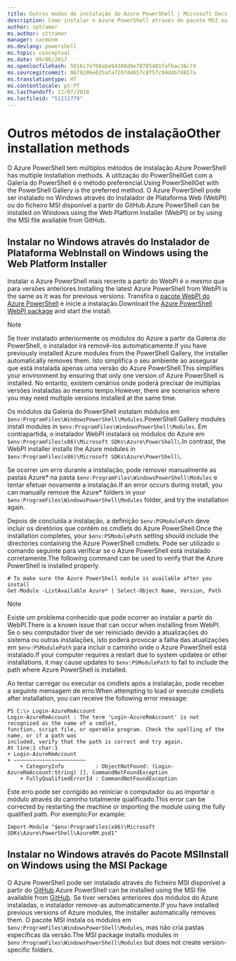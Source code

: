 ```yaml
---
title: Outros modos de instalação do Azure PowerShell | Microsoft Docs
description: Como instalar o Azure PowerShell através do pacote MSI ou do Instalador de Plataforma Web.
author: sptramer
ms.author: sttramer
manager: carmonm
ms.devlang: powershell
ms.topic: conceptual
ms.date: 09/06/2017
ms.openlocfilehash: 5016c7e768aba94308d0e78785481fafbac36c74
ms.sourcegitcommit: 06f9206e025afa7207d4657c8f57c94ddb74817a
ms.translationtype: HT
ms.contentlocale: pt-PT
ms.lasthandoff: 11/07/2018
ms.locfileid: "51211779"
---
```

# <a name="other-installation-methods"></a><span data-ttu-id="2428b-103">Outros métodos de instalação</span><span class="sxs-lookup"><span data-stu-id="2428b-103">Other installation methods</span></span>

<span data-ttu-id="2428b-104">O Azure PowerShell tem múltiplos métodos de instalação.</span><span class="sxs-lookup"><span data-stu-id="2428b-104">Azure PowerShell has multiple installation methods.</span></span> <span data-ttu-id="2428b-105">A utilização do PowerShellGet com a Galeria do PowerShell é o método preferencial.</span><span class="sxs-lookup"><span data-stu-id="2428b-105">Using PowerShellGet with the PowerShell Gallery is the preferred method.</span></span> <span data-ttu-id="2428b-106">O Azure PowerShell pode ser instalado no Windows através do Instalador de Plataforma Web (WebPI) ou do ficheiro MSI disponível a partir do GitHub.</span><span class="sxs-lookup"><span data-stu-id="2428b-106">Azure PowerShell can be installed on Windows using the Web Platform Installer (WebPI) or by using the MSI file available from GitHub.</span></span>

## <a name="install-on-windows-using-the-web-platform-installer"></a><span data-ttu-id="2428b-107">Instalar no Windows através do Instalador de Plataforma Web</span><span class="sxs-lookup"><span data-stu-id="2428b-107">Install on Windows using the Web Platform Installer</span></span>

<span data-ttu-id="2428b-108">Instalar o Azure PowerShell mais recente a partir do WebPI é o mesmo que para versões anteriores.</span><span class="sxs-lookup"><span data-stu-id="2428b-108">Installing the latest Azure PowerShell from WebPI is the same as it was for previous versions.</span></span>
<span data-ttu-id="2428b-109">Transfira o [pacote WebPI do Azure PowerShell](http://aka.ms/webpi-azps) e inicie a instalação.</span><span class="sxs-lookup"><span data-stu-id="2428b-109">Download the [Azure PowerShell WebPI package](http://aka.ms/webpi-azps) and start the install.</span></span>

> [!NOTE]
> <span data-ttu-id="2428b-110">Se tiver instalado anteriormente os módulos do Azure a partir da Galeria do PowerShell, o instalador irá removê-los automaticamente.</span><span class="sxs-lookup"><span data-stu-id="2428b-110">If you have previously installed Azure modules from the PowerShell Gallery, the installer automatically removes them.</span></span> <span data-ttu-id="2428b-111">Isto simplifica o seu ambiente ao assegurar que está instalada apenas uma versão do Azure PowerShell.</span><span class="sxs-lookup"><span data-stu-id="2428b-111">This simplifies your environment by ensuring that only one version of Azure PowerShell is installed.</span></span> <span data-ttu-id="2428b-112">No entanto, existem cenários onde poderá precisar de múltiplas versões instaladas ao mesmo tempo.</span><span class="sxs-lookup"><span data-stu-id="2428b-112">However, there are scenarios where you may need multiple versions installed at the same time.</span></span>
>
> <span data-ttu-id="2428b-113">Os módulos da Galeria do PowerShell instalam módulos em `$env:ProgramFiles\WindowsPowerShell\Modules`.</span><span class="sxs-lookup"><span data-stu-id="2428b-113">PowerShell Gallery modules install modules in `$env:ProgramFiles\WindowsPowerShell\Modules`.</span></span> <span data-ttu-id="2428b-114">Em contrapartida, o instalador WebPI instalará os módulos do Azure em `$env:ProgramFiles(x86)\Microsoft SDKs\Azure\PowerShell\`.</span><span class="sxs-lookup"><span data-stu-id="2428b-114">In contrast, the WebPI installer installs the Azure modules in `$env:ProgramFiles(x86)\Microsoft SDKs\Azure\PowerShell\`.</span></span>
>
> <span data-ttu-id="2428b-115">Se ocorrer um erro durante a instalação, pode remover manualmente as pastas Azure\* na pasta `$env:ProgramFiles\WindowsPowerShell\Modules` e tentar efetuar novamente a instalação.</span><span class="sxs-lookup"><span data-stu-id="2428b-115">If an error occurs during install, you can manually remove the Azure\* folders in your `$env:ProgramFiles\WindowsPowerShell\Modules` folder, and try the installation again.</span></span>

<span data-ttu-id="2428b-116">Depois de concluída a instalação, a definição `$env:PSModulePath` deve incluir os diretórios que contêm os cmdlets do Azure PowerShell.</span><span class="sxs-lookup"><span data-stu-id="2428b-116">Once the installation completes, your `$env:PSModulePath` setting should include the directories containing the Azure PowerShell cmdlets.</span></span> <span data-ttu-id="2428b-117">Pode ser utilizado o comando seguinte para verificar se o Azure PowerShell está instalado corretamente.</span><span class="sxs-lookup"><span data-stu-id="2428b-117">The following command can be used to verify that the Azure PowerShell is installed properly.</span></span>

```powershell-interactive
# To make sure the Azure PowerShell module is available after you install
Get-Module -ListAvailable Azure* | Select-Object Name, Version, Path
```

> [!NOTE]
> <span data-ttu-id="2428b-118">Existe um problema conhecido que pode ocorrer ao instalar a partir do WebPI.</span><span class="sxs-lookup"><span data-stu-id="2428b-118">There is a known issue that can occur when installing from WebPI.</span></span> <span data-ttu-id="2428b-119">Se o seu computador tiver de ser reiniciado devido a atualizações do sistema ou outras instalações, isto poderá provocar a falha das atualizações em `$env:PSModulePath` para incluir o caminho onde o Azure PowerShell está instalado.</span><span class="sxs-lookup"><span data-stu-id="2428b-119">If your computer requires a restart due to system updates or other installations, it may cause updates to `$env:PSModulePath` to fail to include the path where Azure PowerShell is installed.</span></span>

<span data-ttu-id="2428b-120">Ao tentar carregar ou executar os cmdlets após a instalação, pode receber a seguinte mensagem de erro:</span><span class="sxs-lookup"><span data-stu-id="2428b-120">When attempting to load or execute cmdlets after installation, you can receive the following error message:</span></span>

```output
PS C:\> Login-AzureRmAccount
Login-AzureRmAccount : The term 'Login-AzureRmAccount' is not recognized as the name of a cmdlet,
function, script file, or operable program. Check the spelling of the name, or if a path was
included, verify that the path is correct and try again.
At line:1 char:1
+ Login-AzureRmAccount
+ ~~~~~~~~~~~~~~~~~~~~~~~
    + CategoryInfo          : ObjectNotFound: (Login-AzureRmAccount:String) [], CommandNotFoundException
    + FullyQualifiedErrorId : CommandNotFoundException
```

<span data-ttu-id="2428b-121">Este erro pode ser corrigido ao reiniciar o computador ou ao importar o módulo através do caminho totalmente qualificado.</span><span class="sxs-lookup"><span data-stu-id="2428b-121">This error can be corrected by restarting the machine or importing the module using the fully qualified path.</span></span> <span data-ttu-id="2428b-122">Por exemplo:</span><span class="sxs-lookup"><span data-stu-id="2428b-122">For example:</span></span>

```powershell-interactive
Import-Module "$env:ProgramFiles(x86)\Microsoft SDKs\Azure\PowerShell\AzureRM.psd1"
```

## <a name="install-on-windows-using-the-msi-package"></a><span data-ttu-id="2428b-123">Instalar no Windows através do Pacote MSI</span><span class="sxs-lookup"><span data-stu-id="2428b-123">Install on Windows using the MSI Package</span></span>

<span data-ttu-id="2428b-124">O Azure PowerShell pode ser instalado através do ficheiro MSI disponível a partir do [GitHub](https://github.com/Azure/azure-powershell/releases/latest).</span><span class="sxs-lookup"><span data-stu-id="2428b-124">Azure PowerShell can be installed using the MSI file available from [GitHub](https://github.com/Azure/azure-powershell/releases/latest).</span></span> <span data-ttu-id="2428b-125">Se tiver versões anteriores dos módulos do Azure instaladas, o instalador remove-as automaticamente.</span><span class="sxs-lookup"><span data-stu-id="2428b-125">If you have installed previous versions of Azure modules, the installer automatically removes them.</span></span> <span data-ttu-id="2428b-126">O pacote MSI instala os módulos em `$env:ProgramFiles\WindowsPowerShell\Modules`, mas não cria pastas específicas da versão.</span><span class="sxs-lookup"><span data-stu-id="2428b-126">The MSI package installs modules in `$env:ProgramFiles\WindowsPowerShell\Modules` but does not create version-specific folders.</span></span>

